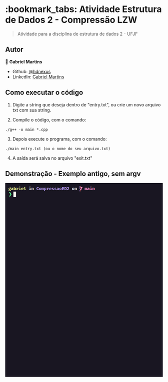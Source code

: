 <h1>:bookmark_tabs: Atividade Estrutura de Dados 2 - Compressão LZW</h1>

> Atividade para a disciplina de estrutura de dados 2 - UFJF

## Autor

👤 **Gabriel Martins**

- Github: [@hdnexus](https://github.com/hdnexus)
- LinkedIn: [Gabriel Martins](https://www.linkedin.com/in/gabriel-martins-616874161/)

## Como executar o código
1. Digite a string que deseja dentro de "entry.txt", ou crie um novo arquivo txt com sua string.

3. Compile o código, com o comando:
```
./g++ -o main *.cpp
```
3. Depois execute o programa, com o comando:
```
./main entry.txt (ou o nome do seu arquivo.txt)
```
4. A saída será salva no arquivo "exit.txt"

## Demonstração - Exemplo antigo, sem argv

![](compressao.gif)
